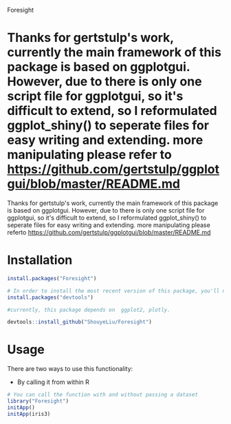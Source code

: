 
<!-- README.md is generated from README.Rmd. Please edit that file -->
Foresight

Thanks for gertstulp's work, currently the main framework of this package is based on ggplotgui.
However, due to there is only one script file for ggplotgui, so it's difficult to extend, so I 
reformulated ggplot_shiny() to seperate files for easy writing and extending. more manipulating
please refer to https://github.com/gertstulp/ggplotgui/blob/master/README.md
=========

Thanks for gertstulp's work, currently the main framework of this package is based on ggplotgui.
However, due to there is only one script file for ggplotgui, so it's difficult to extend, so I 
reformulated ggplot_shiny() to seperate files for easy writing and extending. more manipulating
please referto https://github.com/gertstulp/ggplotgui/blob/master/README.md



Installation
============

``` r
install.packages("Foresight") 

# In order to install the most recent version of this package, you'll need to use the "devtools"-package
install.packages("devtools")

#currently, this package depends on  ggplot2, plotly.

devtools::install_github("ShouyeLiu/Foresight")

```

Usage
=====

There are two ways to use this functionality:

-   By calling it from within R

``` r
# You can call the function with and without passing a dataset
library("Foresight")
initApp()
initApp(iris3) 
```
